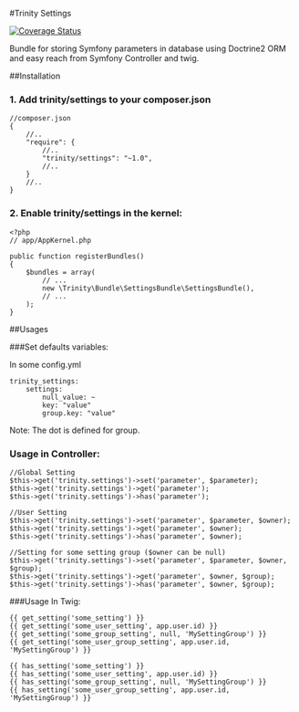 #Trinity Settings

[![Coverage Status](https://coveralls.io/repos/github/modpreneur/trinity-settings/badge.svg?branch=master)](https://coveralls.io/github/modpreneur/trinity-settings?branch=master)

Bundle for storing Symfony parameters in database using Doctrine2 ORM and easy reach from Symfony Controller and twig.

##Installation

### 1. Add trinity/settings to your composer.json

    //composer.json
    {
        //..
        "require": {
            //..
            "trinity/settings": "~1.0",
            //..
        }
        //..
    }

### 2. Enable trinity/settings in the kernel:

    <?php
    // app/AppKernel.php

    public function registerBundles()
    {
        $bundles = array(
            // ...
            new \Trinity\Bundle\SettingsBundle\SettingsBundle(),
            // ...
        );
    }


##Usages

###Set defaults variables:

In some config.yml

    trinity_settings:
        settings:
            null_value: ~
            key: "value"
            group.key: "value"


Note: The dot is defined for group.


### Usage in Controller:
   
    //Global Setting
    $this->get('trinity.settings')->set('parameter', $parameter);
    $this->get('trinity.settings')->get('parameter');
    $this->get('trinity.settings')->has('parameter');

    //User Setting
    $this->get('trinity.settings')->set('parameter', $parameter, $owner);
    $this->get('trinity.settings')->get('parameter', $owner);
    $this->get('trinity.settings')->has('parameter', $owner);

    //Setting for some setting group ($owner can be null)
    $this->get('trinity.settings')->set('parameter', $parameter, $owner, $group);
    $this->get('trinity.settings')->get('parameter', $owner, $group);
    $this->get('trinity.settings')->has('parameter', $owner, $group);
    
###Usage In Twig:
    
    {{ get_setting('some_setting') }} 
    {{ get_setting('some_user_setting', app.user.id) }}
    {{ get_setting('some_group_setting', null, 'MySettingGroup') }}
    {{ get_setting('some_user_group_setting', app.user.id, 'MySettingGroup') }}

    {{ has_setting('some_setting') }}
    {{ has_setting('some_user_setting', app.user.id) }}
    {{ has_setting('some_group_setting', null, 'MySettingGroup') }}
    {{ has_setting('some_user_group_setting', app.user.id, 'MySettingGroup') }}
